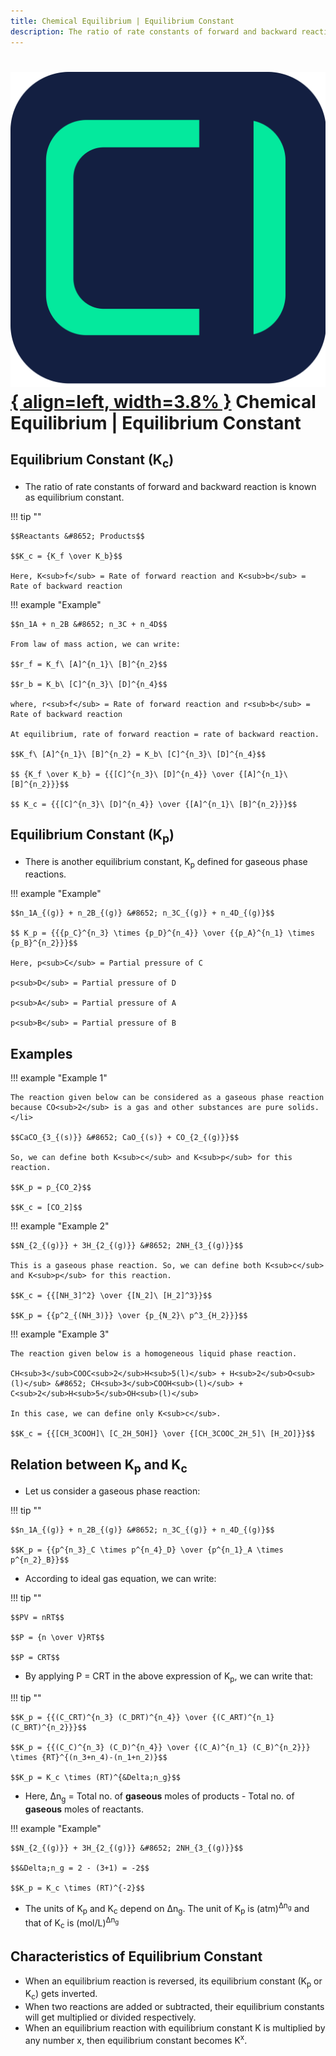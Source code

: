 ```yaml
---
title: Chemical Equilibrium | Equilibrium Constant
description: The ratio of rate constants of forward and backward reaction is known as equilibrium constant.
---
```


# [![ChemistryEdu Logo](../../images/favicon.svg){ align=left, width=3.8% }](../../index.md)  Chemical Equilibrium | Equilibrium Constant

## Equilibrium Constant (K<sub>c</sub>)

* The ratio of rate constants of forward and backward reaction is known as equilibrium constant.

!!! tip ""

    $$Reactants &#8652; Products$$

    $$K_c = {K_f \over K_b}$$

    Here, K<sub>f</sub> = Rate of forward reaction and K<sub>b</sub> = Rate of backward reaction

!!! example "Example"

    $$n_1A + n_2B &#8652; n_3C + n_4D$$

    From law of mass action, we can write:

    $$r_f = K_f\ [A]^{n_1}\ [B]^{n_2}$$

    $$r_b = K_b\ [C]^{n_3}\ [D]^{n_4}$$

    where, r<sub>f</sub> = Rate of forward reaction and r<sub>b</sub> = Rate of backward reaction

    At equilibrium, rate of forward reaction = rate of backward reaction.

    $$K_f\ [A]^{n_1}\ [B]^{n_2} = K_b\ [C]^{n_3}\ [D]^{n_4}$$

    $$ {K_f \over K_b} = {{[C]^{n_3}\ [D]^{n_4}} \over {[A]^{n_1}\ [B]^{n_2}}}$$

    $$ K_c = {{[C]^{n_3}\ [D]^{n_4}} \over {[A]^{n_1}\ [B]^{n_2}}}$$

## Equilibrium Constant (K<sub>p</sub>)

* There is another equilibrium constant, K<sub>p</sub> defined for gaseous phase reactions.

!!! example "Example"

    $$n_1A_{(g)} + n_2B_{(g)} &#8652; n_3C_{(g)} + n_4D_{(g)}$$

    $$ K_p = {{{p_C}^{n_3} \times {p_D}^{n_4}} \over {{p_A}^{n_1} \times {p_B}^{n_2}}}$$

    Here, p<sub>C</sub> = Partial pressure of C

    p<sub>D</sub> = Partial pressure of D

    p<sub>A</sub> = Partial pressure of A

    p<sub>B</sub> = Partial pressure of B

## Examples

!!! example "Example 1"

    The reaction given below can be considered as a gaseous phase reaction because CO<sub>2</sub> is a gas and other substances are pure solids.</li>

    $$CaCO_{3_{(s)}} &#8652; CaO_{(s)} + CO_{2_{(g)}}$$

    So, we can define both K<sub>c</sub> and K<sub>p</sub> for this reaction.

    $$K_p = p_{CO_2}$$

    $$K_c = [CO_2]$$

!!! example "Example 2"

    $$N_{2_{(g)}} + 3H_{2_{(g)}} &#8652; 2NH_{3_{(g)}}$$

    This is a gaseous phase reaction. So, we can define both K<sub>c</sub> and K<sub>p</sub> for this reaction.

    $$K_c = {{[NH_3]^2} \over {[N_2]\ [H_2]^3}}$$

    $$K_p = {{p^2_{(NH_3)}} \over {p_{N_2}\ p^3_{H_2}}}$$

!!! example "Example 3"

    The reaction given below is a homogeneous liquid phase reaction.

    CH<sub>3</sub>COOC<sub>2</sub>H<sub>5(l)</sub> + H<sub>2</sub>O<sub>(l)</sub> &#8652; CH<sub>3</sub>COOH<sub>(l)</sub> + C<sub>2</sub>H<sub>5</sub>OH<sub>(l)</sub>

    In this case, we can define only K<sub>c</sub>.

    $$K_c = {{[CH_3COOH]\ [C_2H_5OH]} \over {[CH_3COOC_2H_5]\ [H_2O]}}$$

## Relation between K<sub>p</sub> and K<sub>c</sub>

* Let us consider a gaseous phase reaction:

!!! tip ""

    $$n_1A_{(g)} + n_2B_{(g)} &#8652; n_3C_{(g)} + n_4D_{(g)}$$

    $$K_p = {{p^{n_3}_C \times p^{n_4}_D} \over {p^{n_1}_A \times p^{n_2}_B}}$$

* According to ideal gas equation, we can write:

!!! tip ""

    $$PV = nRT$$

    $$P = {n \over V}RT$$

    $$P = CRT$$

* By applying P = CRT in the above expression of K<sub>p</sub>, we can write that:

!!! tip ""

    $$K_p = {{(C_CRT)^{n_3} (C_DRT)^{n_4}} \over {(C_ART)^{n_1} (C_BRT)^{n_2}}}$$

    $$K_p = {{(C_C)^{n_3} (C_D)^{n_4}} \over {(C_A)^{n_1} (C_B)^{n_2}}} \times {RT}^{(n_3+n_4)-(n_1+n_2)}$$

    $$K_p = K_c \times (RT)^{&Delta;n_g}$$

* Here, &Delta;n<sub>g</sub> = Total no. of <strong>gaseous</strong> moles of products - Total no. of <strong>gaseous</strong> moles of reactants.

!!! example "Example"

    $$N_{2_{(g)}} + 3H_{2_{(g)}} &#8652; 2NH_{3_{(g)}}$$

    $$&Delta;n_g = 2 - (3+1) = -2$$

    $$K_p = K_c \times (RT)^{-2}$$

* The units of K<sub>p</sub> and K<sub>c</sub> depend on &Delta;n<sub>g</sub>. The unit of K<sub>p</sub> is (atm)<sup>&Delta;n<sub>g</sub></sup> and that of K<sub>c</sub> is (mol/L)<sup>&Delta;n<sub>g</sub></sup>

## Characteristics of Equilibrium Constant

* When an equilibrium reaction is reversed, its equilibrium constant (K<sub>p</sub> or K<sub>c</sub>) gets inverted.
* When two reactions are added or subtracted, their equilibrium constants will get multiplied or divided respectively.
* When an equilibrium reaction with equilibrium constant K is multiplied by any number x, then equilibrium constant becomes K<sup>x</sup>.
